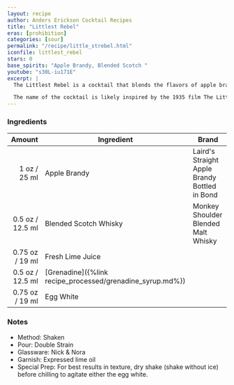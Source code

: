 ```yaml
---
layout: recipe
author: Anders Erickson Cocktail Recipes
title: "Littlest Rebel"
eras: [prohibition]
categories: [sour]
permalink: "/recipe/little_strebel.html"
iconfile: littlest_rebel
stars: 0
base_spirits: "Apple Brandy, Blended Scotch "
youtube: "s30L-iu171E"
excerpt: |
  The Littlest Rebel is a cocktail that blends the flavors of apple brandy, Scotch whisky, lime juice, and grenadine. It's a complex and refreshing drink with a smoky and fruity profile. Some bartenders also add egg white to create a frothy texture.<br /><br />

  The name of the cocktail is likely inspired by the 1935 film The Littlest Rebel starring Shirley Temple.
---
```


### Ingredients

|  Amount | Ingredient                                      | Brand                                         |
| ------: | ----------------------------------------------- | --------------------------------------------- |
|    1 oz / 25 ml | Apple Brandy                                    | Laird's Straight Apple Brandy Bottled in Bond |
|  0.5 oz / 12.5 ml | Blended Scotch Whisky                           | Monkey Shoulder Blended Malt Whisky           |
| 0.75 oz / 19 ml | Fresh Lime Juice                                |
|  0.5 oz / 12.5 ml | [Grenadine]({%link recipe_processed/grenadine_syrup.md%}) |
| 0.75 oz / 19 ml | Egg White                                       |

### Notes

- Method: Shaken
- Pour: Double Strain
- Glassware: Nick & Nora
- Garnish: Expressed lime oil
- Special Prep: For best results in texture, dry shake (shake without ice) before chilling to agitate either the egg white.
